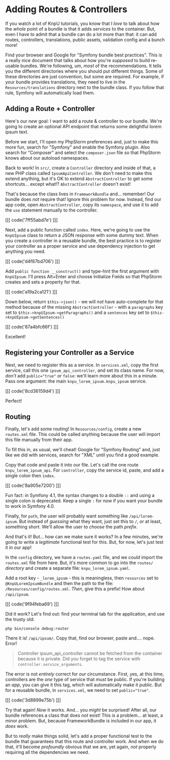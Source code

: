 # Adding Routes & Controllers

If you watch a lot of KnpU tutorials, you know that I *love* to talk about how the
*whole* point of a bundle is that it adds *services* to the container. But, even
I have to admit that a bundle can do a lot more than that: it can add routes,
controllers, translations, public assets, validation config and a bunch more!

Find your browser and Google for "Symfony bundle best practices". This is a really
nice document that talks about how you're *supposed* to build re-usable bundles.
We're following, um, *most* of the recommendations. It tells you the different
directories where you should put different things. Some of these directories are
just convention, but some are required. For example, if your bundle provides
translations, they need to live in the `Resources/translations` directory next
to the bundle class. If you follow that rule, Symfony will automatically load them.

## Adding a Route + Controller

Here's our *new* goal: I want to add a route & controller to our bundle. We're going
to create an optional API endpoint that returns some delightful lorem ipsum text. 

Before we start, I'll open my PhpStorm preferences and, just to make this more fun,
search for "Symfony" and enable the Symfony plugin. Also search for "Composer" and
select the `composer.json` file so that PhpStorm knows about our autoload namespaces.

Back to work! In `src/`, create a `Controller` directory and inside of that, a
new PHP class called `IpsumApiController`. We don't need to make this extend anything,
but it's OK to extend `AbstractController` to get some shortcuts... except what!?
`AbstractController` doesn't exist!

That's because the class lives in `FrameworkBundle` and... remember! Our bundle
does *not* require that! Ignore this problem for now. Instead, find our app code,
open `AbstractController`, copy its `namespace`, and use it to add the `use` statement
manually to the controller.

[[[ code('7ff55abd7e') ]]]

Next, add a public function called `index`. Here, we're going to use the `KnpUIpsum`
class to return a JSON response with some dummy text. When you create a controller
in a reusable bundle, the best practice is to register your controller as a proper
service and use dependency injection to get anything you need.

[[[ code('d4f87bd706') ]]]

Add `public function __construct()` and type-hint the first argument with `KnpUIpsum`.
I'll press Alt+Enter and choose Initialize Fields so that PhpStorm creates and
sets a property for that.

[[[ code('a19a2ca121') ]]]

Down below, return `$this->json()` - we will *not* have auto-complete for that method
because of the missing `AbstractController` - with a `paragraphs` key set to
`$this->knpUIpsum->getParagraphs()` and a `sentences` key set to
`$this->knpUIpsum->getSentences()`

[[[ code('87a4bfc66f') ]]]

Excellent!

## Registering your Controller as a Service

Next, we need to register this as a service. In `services.xml`, copy the first
service, call this one `ipsum_api_controller`, and set its class name. For now,
*don't* add `public="true"` or `false`: we'll learn more about this in a minute.
Pass one argument: the main `knpu_lorem_ipsum.knpu_ipsum` service.

[[[ code('8cd36159d4') ]]]

Perfect!

## Routing

Finally, let's add some routing! In `Resources/config`, create a new `routes.xml`
file. This could be called anything because the user will import this file manually
from their app.

To fill this in, as usual, we'll cheat! Google for "Symfony Routing" and, just like
we did with services, search for "XML" until you find a good example.

Copy that code and paste it into our file. Let's call the one route
`knpu_lorem_ipsum_api`. For `controller`, copy the service id, paste, and add
a single colon then `index`.

[[[ code('8a905e7200') ]]]

Fun fact: in Symfony 4.1, the syntax changes to a double `::` and using a single
colon is deprecated. Keep a single `:` for now if you want your bundle to work in
Symfony 4.0.

Finally, for `path`, the user will probably want something like `/api/lorem-ipsum`.
But instead of *guessing* what they want, just set this to `/`, or at least, something
short. We'll allow the user to *choose* the path *prefix*.

And that's it! But... how can we make sure it works? In a few minutes, we're going
to write a *legitimate* functional test for this. But, for now, let's just test it
in our app!

In the `config` directory, we have a `routes.yaml` file, and we *could* import
the `routes.xml` file from here. But, it's more common to go into the `routes/`
*directory* and create a separate file: `knpu_lorem_ipsum.yaml`.

Add a root key - `_lorem_ipsum` - this is meaningless, then `resources` set to
`@KnpULoremIpsumBundle` and then the path to the file: `/Resources/config/routes.xml`.
*Then*, give this a prefix! How about `/api/ipsum`.

[[[ code('9f94feba69') ]]]

Did it work? Let's find out: find your terminal tab for the application, and use
the trusty old:

```terminal
php bin/console debug:router
```

There it is! `/api/ipsum/`. Copy that, find our browser, paste and.... nope.
Error!

> Controller ipsum_api_controller cannot be fetched from the container because it
> is private. Did you forget to tag the service with `controller.service_arguments`.

The error is not *entirely* correct for *our* circumstance. First, yes, at this time,
controllers are the *one* type of service that *must* be public. If you're building
an *app*, you can give it this tag, which will automatically make it public. But
for a reusable bundle, in `services.xml`, we need to set `public="true"`.

[[[ code('3d8899e75b') ]]]

Try that again! *Now* it works. And... you *might* be surprised! After all, our
bundle references a class that does *not* exist! This *is* a problem... at least,
a minor problem. But, because FrameworkBundle *is* included in our app, it *does*
work.

But to *really* make things solid, let's add a proper functional test to the bundle
that guarantees that this route and controller work. And when we do that, it'll
become *profoundly* obvious that we are, yet again, *not* properly requiring all
the dependencies we need.
